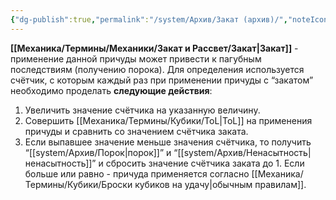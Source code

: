 ```yaml
---
{"dg-publish":true,"permalink":"/system/Архив/Закат (архив)/","noteIcon":"","created":"2025-08-21T13:47:22.908+03:00","updated":"2025-07-29T23:53:15.431+03:00"}
---
```


**[[Механика/Термины/Механики/Закат и Рассвет/Закат\|Закат]]** - применение данной причуды может привести к пагубным последствиям (получению порока). Для определения используется счётчик, с которым каждый раз при применении причуды с “закатом” необходимо проделать **следующие действия**:
1. Увеличить значение счётчика на указанную величину.
2.  Совершить [[Механика/Термины/Кубики/ToL\|ToL]] на применения причуды и сравнить со значением счётчика заката.
3. Если выпавшее значение меньше значения счётчика, то получить “[[system/Архив/Порок\|порок]]” и “[[system/Архив/Ненасытность\|ненасытность]]” и сбросить значение счётчика заката до 1. Если больше или равно - причуда применяется согласно [[Механика/Термины/Кубики/Броски кубиков на удачу\|обычным правилам]]. 